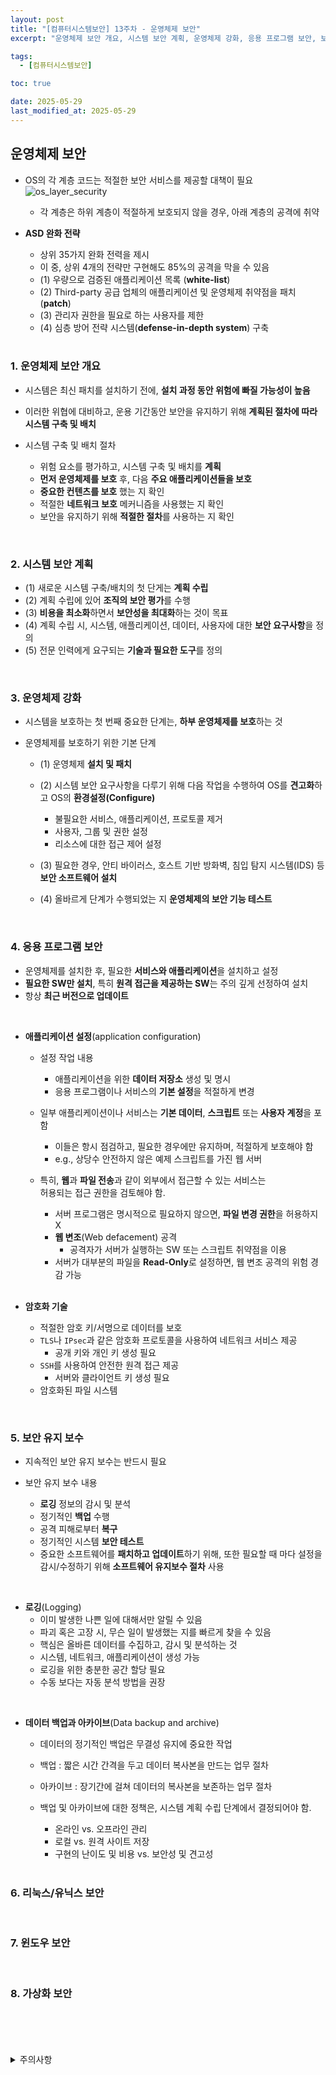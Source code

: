 ```yaml
---
layout: post
title: "[컴퓨터시스템보안] 13주차 - 운영체제 보안"
excerpt: "운영체제 보안 개요, 시스템 보안 계획, 운영체제 강화, 응용 프로그램 보안, 보안 유지 보수, 리눅스/유닉스 보안, 윈도우 보안, 가상화 보안"

tags:
  - [컴퓨터시스템보안]

toc: true

date: 2025-05-29
last_modified_at: 2025-05-29
---
```

## 운영체제 보안
- OS의 각 계층 코드는 적절한 보안 서비스를 제공할 대책이 필요  
![os_layer_security][def]  
  - 각 계층은 하위 계층이 적절하게 보호되지 않을 경우, 아래 계층의 공격에 취약  

- **ASD 완화 전략**
  - 상위 35가지 완화 전력을 제시
  - 이 중, 상위 4개의 전략만 구현해도 85%의 공격을 막을 수 있음
   - (1) 우량으로 검증된 애플리케이션 목록 (**white-list**)
   - (2) Third-party 공급 업체의 애플리케이션 및 운영체제 취약점을 패치(**patch**)
   - (3) 관리자 권한을 필요로 하는 사용자를 제한
   - (4) 심층 방어 전략 시스템(**defense-in-depth system**) 구축  

   <br>

### 1. 운영체제 보안 개요  
- 시스템은 최신 패치를 설치하기 전에, **설치 과정 동안 위험에 빠질 가능성이 높음**

- 이러한 위협에 대비하고, 운용 기간동안 보안을 유지하기 위해 **계획된 절차에 따라 시스템 구축 및 배치**

- 시스템 구축 및 배치 절차
  - 위험 요소를 평가하고, 시스템 구축 및 배치를 **계획**
  - **먼저 운영체제를 보호** 후, 다음 **주요 애플리케이션들을 보호**
  - **중요한 컨텐츠를 보호** 했는 지 확인
  - 적절한 **네트워크 보호** 메커니즘을 사용했는 지 확인
  - 보안을 유지하기 위해 **적절한 절차**를 사용하는 지 확인  

<br>

### 2. 시스템 보안 계획
- (1) 새로운 시스템 구축/배치의 첫 단게는 **계획 수립**
- (2) 계획 수립에 있어 **조직의 보안 평가**를 수행
- (3) **비용을 최소화**하면서 **보안성을 최대화**하는 것이 목표
- (4) 계획 수립 시, 시스템, 애플리케이션, 데이터, 사용자에 대한 **보안 요구사항**을 정의
- (5) 전문 인력에게 요구되는 **기술과 필요한 도구**를 정의

<br>

### 3. 운영체제 강화  
- 시스템을 보호하는 첫 번째 중요한 단계는, **하부 운영체제를 보호**하는 것

- 운영체제를 보호하기 위한 기본 단계
  - (1) 운영체제 **설치 및 패치**

  - (2) 시스템 보안 요구사항을 다루기 위해 다음 작업을 수행하여 OS를 **견고화**하고 OS의 **환경설정(Configure)**
    - 불필요한 서비스, 애플리케이션, 프로토콜 제거
    - 사용자, 그룹 및 권한 설정
    - 리소스에 대한 접근 제어 설정

  - (3) 필요한 경우, 안티 바이러스, 호스트 기반 방화벽, 침입 탐지 시스템(IDS) 등 **보안 소프트웨어 설치**

  - (4) 올바르게 단계가 수행되었는 지 **운영체제의 보안 기능 테스트**

<br>

### 4. 응용 프로그램 보안  
- 운영체제를 설치한 후, 필요한 **서비스와 애플리케이션**을 설치하고 설정
- **필요한 SW만 설치**, 특히 **원격 접근을 제공하는 SW**는 주의 깊게 선정하여 설치
- 항상 **최근 버전으로 업데이트**

<br>

- **애플리케이션 설정**(application configuration)
  - 설정 작업 내용
    - 애플리케이션을 위한 **데이터 저장소** 생성 및 명시
    - 응용 프로그램이나 서비스의 **기본 설정**을 적절하게 변경

  - 일부 애플리케이션이나 서비스는 **기본 데이터**, **스크립트** 또는 **사용자 계정**을 포함
    - 이들은 항시 점검하고, 필요한 경우에만 유지하며, 적절하게 보호해야 함
    - e.g., 상당수 안전하지 않은 예제 스크립트를 가진 웹 서버  

  - 특히, **웹**과 **파일 전송**과 같이 외부에서 접근할 수 있는 서비스는  
  허용되는 접근 권한을 검토해야 함.
    - 서버 프로그램은 명시적으로 필요하지 않으면, **파일 변경 권한**을 허용하지 X
    - **웹 변조**(Web defacement) 공격
      - 공격자가 서버가 실행하는 SW 또는 스크립트 취약점을 이용
    - 서버가 대부분의 파일을 **Read-Only**로 설정하면, 웹 변조 공격의 위험 경감 가능

    <br>

- **암호화 기술**
  - 적절한 암호 키/서명으로 데이터를 보호
  - `TLS`나 `IPsec`과 같은 암호화 프로토콜을 사용하여 네트워크 서비스 제공
    - 공개 키와 개인 키 생성 필요
  - `SSH`를 사용하여 안전한 원격 접근 제공
    - 서버와 클라이언트 키 생성 필요
  - 암호화된 파일 시스템

<br>

### 5. 보안 유지 보수
- 지속적인 보안 유지 보수는 반드시 필요

- 보안 유지 보수 내용
  - **로깅** 정보의 감시 및 분석
  - 정기적인 **백업** 수행
  - 공격 피해로부터 **복구**
  - 정기적인 시스템 **보안 테스트**
  - 중요한 소프트웨어를 **패치하고 업데이트**하기 위해, 또한 필요할 때 마다 설정을 감시/수정하기 위해 **소프트웨어 유지보수 절차** 사용

<br>

- **로깅**(Logging)
  - 이미 발생한 나쁜 일에 대해서만 알릴 수 있음
  - 파괴 혹은 고장 시, 무슨 일이 발생했는 지를 빠르게 찾을 수 있음
  - 핵심은 올바른 데이터를 수집하고, 감시 및 분석하는 것
  - 시스템, 네트워크, 애플리케이션이 생성 가능
  - 로깅을 위한 충분한 공간 할당 필요
  - 수동 보다는 자동 분석 방법을 권장

<br>

- **데이터 백업과 아카이브**(Data backup and archive)  
  - 데이터의 정기적인 백업은 무결성 유지에 중요한 작업
  - 백업 : 짧은 시간 간격을 두고 데이터 복사본을 만드는 업무 절차
  - 아카이브 : 장기간에 걸쳐 데이터의 복사본을 보존하는 업무 절차
  - 백업 및 아카이브에 대한 정책은, 시스템 계획 수립 단계에서 결정되어야 함.
    - 온라인 vs. 오프라인 관리
    - 로컬 vs. 원격 사이트 저장
    - 구현의 난이도 및 비용 vs. 보안성 및 견고성  

    <br>

### 6. 리눅스/유닉스 보안  

<br>

### 7. 윈도우 보안  

<br>

### 8. 가상화 보안  

<br>
<br>
<br>
<br>
<details>
<summary>주의사항</summary>
<div markdown="1">

이 포스팅은 강원대학교 이헌길 교수님의 컴퓨터시스템보안 수업을 들으며 내용을 정리 한 것입니다.  
수업 내용에 대한 저작권은 교수님께 있으니,  
다른 곳으로의 무분별한 내용 복사를 자제해 주세요.

</div>
</details>

[def]: https://i.imgur.com/czxu7Lm.png